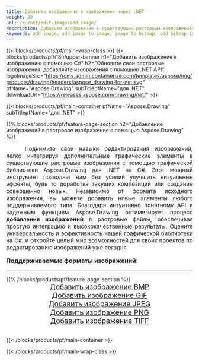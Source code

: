```yaml
---
title: Добавить изображение в изображение через .NET
weight: 20
url: /ru/net/edit-image/add-image/
description: Добавьте изображение к существующим растровым изображениям с помощью графической библиотеки Aspose.Drawing для .NET (C#).
keywords: add image, add image to image, image to bitmap, add bitmap in C#, bitmap images in C#, 2D graphics, graphic library для .NET, image files, raster image, edit images, save image, добавления изображений
---
```


{{< blocks/products/pf/main-wrap-class >}}
{{< blocks/products/pf/i18n/upper-banner h1="Добавить изображение к изображению с помощью C#" h2="Обновите свои растровые изображения: добавляйте изображения с помощью .NET API" logoImageSrc="https://cms.admin.containerize.com/templates/aspose/img/products/drawing/headers/aspose_drawing-for-net.svg" pfName="Aspose.Drawing" subTitlepfName="для .NET" downloadUrl="https://releases.aspose.com/drawing/net/" >}}

{{< blocks/products/pf/main-container pfName="Aspose.Drawing" subTitlepfName="для .NET" >}}

{{% blocks/products/pf/feature-page-section  h2="Добавление изображений в растровое изображение с помощью Aspose.Drawing" %}}
<p align="justify" style="text-indent:50px;font-size:15px;">
Поднимите свои навыки редактирования изображений, легко интегрируя дополнительные графические элементы в существующие растровые изображения с помощью графической библиотеки Aspose.Drawing для .NET на C#. Этот мощный инструмент позволяет вам без усилий улучшить визуальные эффекты, будь то доработка текущих композиций или создание совершенно новых. Независимо от формата исходного изображения, вы можете добавить новые элементы любого поддерживаемого типа. Благодаря интуитивно понятному API и надежным функциям Aspose.Drawing оптимизирует процесс <b>добавления изображений</b> в растровые файлы, обеспечивая простую интеграцию и высококачественные результаты. Оцените универсальность и эффективность нашей графической библиотеки на C#, и откройте целый мир возможностей для своих проектов по редактированию изображений уже сегодня. </p>

<h3 style="margin-top:16px;">
Поддерживаемые форматы изображений:
</h3>

<hr/>
{{% /blocks/products/pf/feature-page-section %}}
<div class="container-fluid productfamilypage bg-gray">
    <div class="convertypes bg-gray agp-content section">
        <div class="container">
		    <div class="row other-converters" style="font-size: 19px;text-align:center;">
		        <div class='col-md-3 other-converter remove-lp remove-rp'><a href="bmp/" style="padding:15px;">Добавить изображение BMP</a></div>
                <div class='col-md-3 other-converter remove-lp remove-rp'><a href="gif/" style="padding:15px;">Добавить изображение GIF</a></div>
                <div class='col-md-3 other-converter remove-lp remove-rp'><a href="jpeg/" style="padding:15px;">Добавить изображение JPEG</a></div>
                <div class='col-md-3 other-converter remove-lp remove-rp'><a href="png/" style="padding:15px;">Добавить изображение PNG</a></div>
                <div class='col-md-3 other-converter remove-lp remove-rp'><a href="tiff/" style="padding:15px;">Добавить изображение TIFF</a></div>
            </div>
        </div>
    </div>
</div>
<br/>

{{< /blocks/products/pf/main-container >}}

{{< /blocks/products/pf/main-wrap-class >}}

